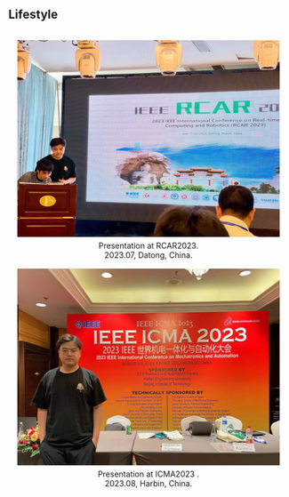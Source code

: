 ## Lifestyle

<html lang="en">
<head>
<meta charset="UTF-8">
<meta name="viewport" content="width=device-width, initial-scale=1.0">
<title>Image Gallery</title>
<style>
  .gallery {
    display: grid;
    grid-template-columns: repeat(auto-fit, minmax(250px, 1fr));
    grid-gap: 16px;
    padding: 16px;
  }
  .gallery img {
    width: 100%;
    height: auto;
  }
  .caption {
    text-align: center;
    margin-top: 4px;
  }
</style>
</head>
<body>

<div class="gallery">
  <div>
    <img src="assets/img/pre2.jpg" alt="Presentation in RCAR2023">
    <div class="caption">Presentation at RCAR2023.<br>2023.07, Datong, China.</div>
  </div>
  <div>
    <img src="assets/img/pre1.jpg" alt="Presentation in ICMA2023">
    <div class="caption">Presentation at ICMA2023 .<br>2023.08, Harbin, China.</div>
  </div>
<!--   <div>
    <img src="assets/img/icma2.png" alt="xxx">
    <div class="caption">xxx.<br>xxx.</div>
  </div>
  <div>
    <img src="assets/img/icma2.png" alt="xxx">
    <div class="caption">xxx.<br>xxx.</div>
  </div> -->
</div>

</body>
</html>
